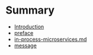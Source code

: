 # Summary

* [Introduction](README.md)
* [preface](introduction.md)
* [in-process-microservices.md](architecturemd.md)
* [message](message.md)

